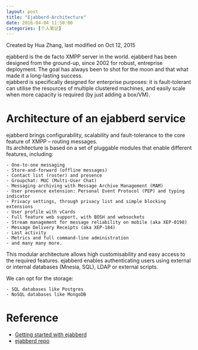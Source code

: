 ```yaml
---
layout: post
title: "Ejabberd-Architecture"
date: 2016-04-04 11:50:00
categories: [个人笔记]
---
```


Created by Hua Zhang, last modified on Oct 12, 2015  

ejabberd is the de facto XMPP server in the world. ejabberd has been designed from the ground-up, since 2002 for robust, entreprise deployment. The goal has always been to shot for the moon and that what made it a long-lasting success.  
ejabberd is specifically designed for enterprise purposes: it is fault-tolerant can utilise the resources of multiple clustered machines, and easily scale when more capacity is required (by just adding a box/VM).  

Architecture of an ejabberd service
===================================
ejabberd brings configurability, scalability and fault-tolerance to the core feature of XMPP – routing messages.  
Its architecture is based on a set of pluggable modules that enable different features, including:  

    - One-to-one messaging  
    - Store-and-forward (offline messages)  
    - Contact list (roster) and presence  
    - Groupchat: MUC (Multi-User Chat)  
    - Messaging archiving with Message Archive Management (MAM)  
    - User presence extension: Personal Event Protocol (PEP) and typing indicator  
    - Privacy settings, through privacy list and simple blocking extensions  
    - User profile with vCards  
    - Full feature web support, with BOSH and websockets  
    - Stream management for message reliability on mobile (aka XEP-0198)  
    - Message Delivery Receipts (aka XEP-184)  
    - Last activity  
    - Metrics and full command-line administration  
    - and many many more.  

This modular architecture allows high customisability and easy access to the required features. 
ejabberd enables authenticating users using external or internal databases (Mnesia, SQL), LDAP or external scripts.  

We can opt for the storage: 
  
    - SQL databases like Postgres  
    - NoSQL databases like MongoDB

Reference
=========
- [Getting started with ejabberd](https://docs.ejabberd.im/get-started/)
- [ejabberd repo](https://github.com/processone/ejabberd)